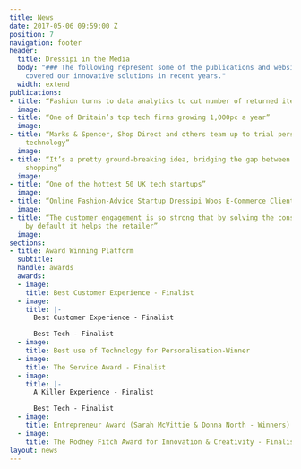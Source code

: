```yaml
---
title: News
date: 2017-05-06 09:59:00 Z
position: 7
navigation: footer
header:
  title: Dressipi in the Media
  body: "### The following represent some of the publications and websites that have
    covered our innovative solutions in recent years."
  width: extend
publications:
- title: “Fashion turns to data analytics to cut number of returned items”
  image: 
- title: “One of Britain’s top tech firms growing 1,000pc a year”
  image: 
- title: “Marks & Spencer, Shop Direct and others team up to trial personalisation
    technology”
  image: 
- title: “It’s a pretty ground-breaking idea, bridging the gap between online and offline
    shopping”
  image: 
- title: “One of the hottest 50 UK tech startups”
  image: 
- title: “Online Fashion-Advice Startup Dressipi Woos E-Commerce Clients”
  image: 
- title: “The customer engagement is so strong that by solving the consumer’s problems
    by default it helps the retailer”
  image: 
sections:
- title: Award Winning Platform
  subtitle: 
  handle: awards
  awards:
  - image: 
    title: Best Customer Experience - Finalist
  - image: 
    title: |-
      Best Customer Experience - Finalist

      Best Tech - Finalist
  - image: 
    title: Best use of Technology for Personalisation-Winner
  - image: 
    title: The Service Award - Finalist
  - image: 
    title: |-
      A Killer Experience - Finalist

      Best Tech - Finalist
  - image: 
    title: Entrepreneur Award (Sarah McVittie & Donna North - Winners)
  - image: 
    title: The Rodney Fitch Award for Innovation & Creativity - Finalist
layout: news
---
```



